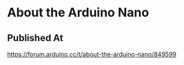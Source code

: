 # About the Arduino Nano

## Published At

https://forum.arduino.cc/t/about-the-arduino-nano/849599
